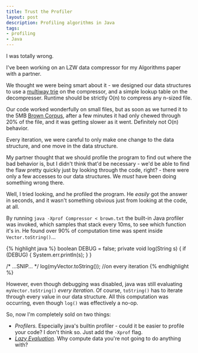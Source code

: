 ```yaml
---
title: Trust the Profiler
layout: post
description: Profiling algorithms in Java
tags: 
- profiling
- Java
---
```

I was totally wrong.

I've been working on an LZW data compressor for my Algorithms paper with a
partner.

We thought we were being smart about it - we designed our data structures to
use a [multiway trie](http://en.wikipedia.org/wiki/Trie) on the compressor, and
a simple lookup table on the decompresser.  Runtime should be strictly O(n) to
compress any n-sized file.

Our code worked wonderfully on small files, but as soon as we turned it to the
5MB [Brown Corpus](http://en.wikipedia.org/wiki/Brown_Corpus), after a few
minutes it had only chewed through 20% of the file, and it was getting slower
as it went. Definitely not O(n) behavior.

Every iteration, we were careful to only make one change to the data structure,
and one move in the data structure.

My partner thought that we should profile the program to find out where the bad
behavior is, but I didn't think that'd be necessary - we'd be able to find the
flaw pretty quickly just by looking through the code, right? - there were only
a few accesses to our data structures. We *must* have been doing something
wrong there.

Well, I tried looking, and he profiled the program. He *easily* got the answer
in seconds, and it wasn't something obvious just from looking at the code, at
all.

By running `java -Xprof Compressor < brown.txt` the built-in Java profiler was
invoked, which samples that stack every 10ms, to see which function it's in. He
found over 90% of computation time was spent inside `Vector.toString()`...

{% highlight java %}
boolean DEBUG = false;
private void log(String s) {
    if (DEBUG) {
        System.err.println(s);
    }
}

/* ...SNIP... */
log(myVector.toString()); //on every iteration
{% endhighlight %}

However, even though debugging was disabled, java was still evaluating
`myVector.toString()` *every iteration*. Of course, `toString()` has to
iterate through every value in our data structure. All this computation was
occurring, even though `log()` was effectively a no-op.

So, now I'm completely sold on two things:

- *Profilers.* Especially java's builtin profiler - could it be easier to profile
  your code? I don't think so. Just add the `-Xprof` flag.
- *[Lazy Evaluation](http://en.wikipedia.org/wiki/Lazy_evaluation).* Why
  compute data you're not going to do anything with?
